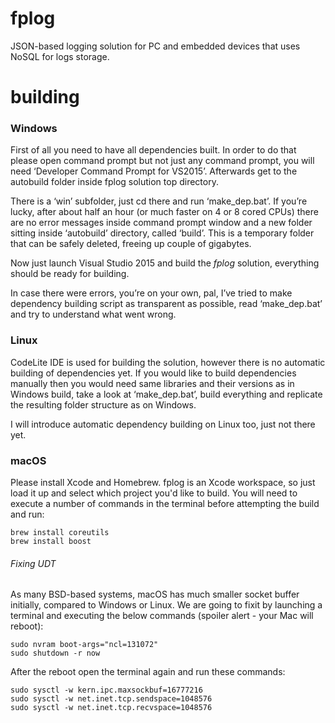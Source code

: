 # fplog
JSON-based logging solution for PC and embedded devices that uses NoSQL for logs storage.

# building

### Windows
First of all you need to have all dependencies built. In order to do that please open command prompt but not just any command prompt, you will need ‘Developer Command Prompt for VS2015’. Afterwards get to the autobuild folder inside fplog solution top directory.

There is a ‘win’ subfolder, just cd there and run ‘make_dep.bat’. If you’re lucky, after about half an hour (or much faster on 4 or 8 cored CPUs) there are no error messages inside command prompt window and a new folder sitting inside ‘autobuild’ directory, called ‘build’. This is a temporary folder that can be safely deleted, freeing up couple of gigabytes.

Now just launch Visual Studio 2015 and build the *fplog* solution, everything should be ready for building.

In case there were errors, you’re on your own, pal, I’ve tried to make dependency building script as transparent as possible, read ‘make_dep.bat’ and try to understand what went wrong.

### Linux
CodeLite IDE is used for building the solution, however there is no automatic building of dependencies yet. If you would like to build dependencies manually then you would need same libraries and their versions as in Windows build, take a look at ‘make_dep.bat’, build everything and replicate the resulting folder structure as on Windows.

I will introduce automatic dependency building on Linux too, just not there yet.

### macOS
Please install Xcode and Homebrew. fplog is an Xcode workspace, so just load it up and select which project you'd like to build.
You will need to execute a number of commands in the terminal before attempting the build and run:

    brew install coreutils
    brew install boost

###### Fixing UDT

As many BSD-based systems, macOS has much smaller socket buffer initially, compared to Windows or Linux. We are going to fixit by launching a terminal and executing the below commands (spoiler alert - your Mac will reboot):

    sudo nvram boot-args="ncl=131072"
    sudo shutdown -r now

After the reboot open the terminal again and run these commands:

    sudo sysctl -w kern.ipc.maxsockbuf=16777216
    sudo sysctl -w net.inet.tcp.sendspace=1048576
    sudo sysctl -w net.inet.tcp.recvspace=1048576
